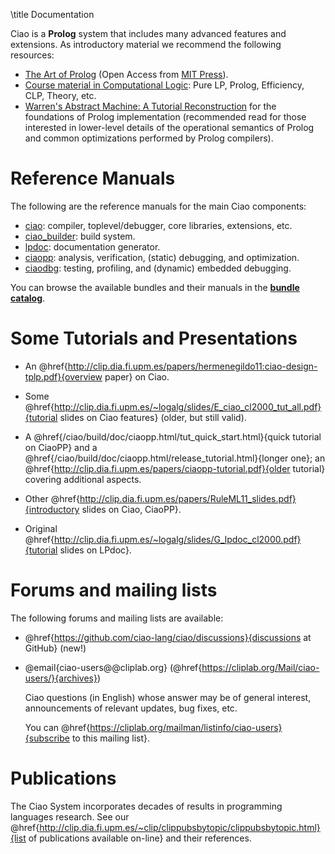 \title Documentation

Ciao is a **Prolog** system that includes many advanced features and
extensions. As introductory material we recommend the following
resources:

 - [The Art of Prolog](https://cliplab.org/~logalg/doc/The_Art_of_Prolog.pdf) 
   (Open Access from [MIT Press](https://mitpress.mit.edu/books/art-prolog-second-edition)).
 - [Course material in Computational Logic](http://www.cliplab.org/logalg/): Pure LP, Prolog, Efficiency, CLP, Theory, etc.
 - [Warren's Abstract Machine: A Tutorial Reconstruction](http://wambook.sourceforge.net/)
   for the foundations of Prolog implementation (recommended read
   for those interested in lower-level details of the operational
   semantics of Prolog and common optimizations performed by Prolog
   compilers).

# Reference Manuals

The following are the reference manuals for the main Ciao components:

 - [ciao](/ciao/build/doc/ciao.html/): compiler, toplevel/debugger, core libraries, extensions, etc.
 - [ciao_builder](/ciao/build/doc/ciao_builder.html/): build system.
 - [lpdoc](/ciao/build/doc/lpdoc.html/): documentation generator.
 - [ciaopp](/ciao/build/doc/ciaopp.html/): analysis, verification, (static) debugging, and optimization.
 - [ciaodbg](/ciao/build/doc/ciaodbg.html/): testing, profiling, and (dynamic) embedded debugging.

You can browse the available bundles and their manuals in the
**[bundle catalog](/bundles.html)**.

# Some Tutorials and Presentations

 - An @href{http://clip.dia.fi.upm.es/papers/hermenegildo11:ciao-design-tplp.pdf}{overview paper} on Ciao.

 - Some @href{http://clip.dia.fi.upm.es/~logalg/slides/E_ciao_cl2000_tut_all.pdf}{tutorial slides on
   Ciao features} (older, but still valid).

 - A @href{/ciao/build/doc/ciaopp.html/tut_quick_start.html}{quick tutorial on CiaoPP} and 
   a @href{/ciao/build/doc/ciaopp.html/release_tutorial.html}{longer one}; an 
   @href{http://clip.dia.fi.upm.es/papers/ciaopp-tutorial.pdf}{older tutorial} covering additional aspects.

 - Other @href{http://clip.dia.fi.upm.es/papers/RuleML11_slides.pdf}{introductory slides on Ciao, CiaoPP}.

 - Original @href{http://clip.dia.fi.upm.es/~logalg/slides/G_lpdoc_cl2000.pdf}{tutorial slides on LPdoc}.

# Forums and mailing lists

The following forums and mailing lists are available:

 - @href{https://github.com/ciao-lang/ciao/discussions}{discussions at GitHub} (new!)

 - @email{ciao-users@@cliplab.org} (@href{https://cliplab.org/Mail/ciao-users/}{archives})

   Ciao questions (in English) whose answer may be of general
   interest, announcements of relevant updates, bug fixes, etc.

   You can
   @href{https://cliplab.org/mailman/listinfo/ciao-users}{subscribe to this mailing list}.

# Publications

The Ciao System incorporates decades of results in programming
languages research. See our
@href{http://clip.dia.fi.upm.es/~clip/clippubsbytopic/clippubsbytopic.html}{list of publications available on-line}
and their references.
